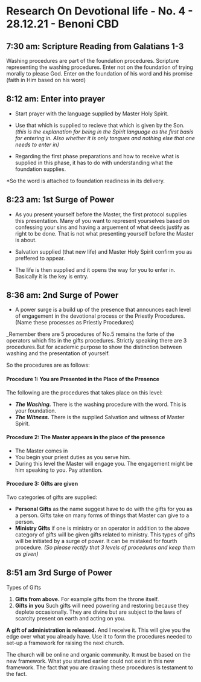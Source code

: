 # Research On Devotional life - No. 4 - 28.12.21 - Benoni CBD

## 7:30 am: Scripture Reading from Galatians 1-3

Washing procedures are part of the foundation procedures. Scripture representing the washing procedures. Enter not on the foundation of trying morally to please God. Enter on the foundation of his word and his promise (faith in Him based on his word)

## 8:12 am: Enter into prayer

* Start prayer with the language supplied by Master Holy Spirit.
  
* Use that which is supplied to recieve that which is given by the Son. _(this is the explanation for being in the Spirit language as the first basis for entering in. Also whether it is only tongues and nothing else that one needs to enter in)_

* Regarding the first phase preparations and how to receive what is supplied in this phase, it has to do with understanding what the foundation supplies.

*So the word is attached to foundation readiness in its delivery.

## 8:23 am: 1st Surge of Power

* As you present yourself before the Master, the first protocol supplies this presentation. Many of you want to represent yourselves based on confessing your sins and having a arguement of what deeds justify as right to be done. That is not what presenting yourself before the Master is about.

* Salvation supplied (that new life) and Master Holy Spirit confirm you as preffered to appear.

* The life is then supplied and it opens the way for you to enter in. Basically it is the key is entry.

## 8:36 am: 2nd Surge of Power

* A power surge is a build up of the presence that announces each level of engagement in the devotional process or the Priestly Procedures. (Name these processes as Priestly Procedures) 

_Remember there are 5 procedures of No.5 remains the forte of the operators which fits in the gifts procedures. Strictly speaking there are 3 procedures.But for academic purpose to show the distinction between washing and the presentation of yourself.

So the procedures are as follows:

#### Procedure 1: You are Presented in the Place of the Presence

The following are the procedures that takes place on this level:

* ***_The Washing._*** There is the washing procedure with the word. This is your foundation.
*  ***_The Witness._*** There is the supplied Salvation and witness of Master Spirit.

#### Procedure 2: The Master appears in the place of the presence

* The Master comes in
* You begin your priest duties as you serve him.
* During this level the Master will engage you. The engagement might be him speaking to you. Pay attention.

#### Procedure 3: Gifts are given

Two categories of gifts are supplied:

* **Personal Gifts** as the name suggest have to do with the gifts for you as a person. Gifts take on many forms of things that Master can give to a person.
* **Ministry Gifts** if one is ministry or an operator in addition to the above category of gifts will be given gifts related to ministry. This types of gifts will be initiated by a surge of power. It can be mistaked for fourth procedure. _(So please rectify that 3 levels of procedures and keep them as given)_

## 8:51 am 3rd Surge of Power

Types of Gifts

1. **Gifts from above.** For example gifts from the throne itself.
2. **Gifts in you** Such gifts will need powering and restoring because they deplete occasionally. They are divine but are subject to the laws of scarcity present on earth and acting on you.

**A gift of administration is released.** And I receive it. This will give you the edge over what you already have. Use it to form the procedures needed to set-up a framework for raising the next church.

The church will be online and organic community. It must be based on the new framework. What you started earlier could not exist in this new framework. The fact that you are drawing these procedures is testament to the fact.